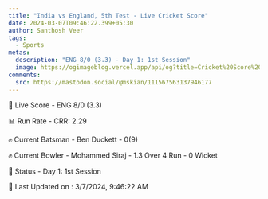 ```yaml
---
title: "India vs England, 5th Test - Live Cricket Score"
date: 2024-03-07T09:46:22.399+05:30
author: Santhosh Veer
tags:
  - Sports
metas:
  description: "ENG 8/0 (3.3) - Day 1: 1st Session"
  image: https://ogimageblog.vercel.app/api/og?title=Cricket%20Score%20%F0%9F%8F%8F
comments:
  src: https://mastodon.social/@mskian/111567563137946177
---
```


🔴 Live Score - ENG 8/0 (3.3)  

📊 Run Rate - CRR: 2.29  

✊ Current Batsman - Ben Duckett - 0(9)  

✊ Current Bowler - Mohammed Siraj - 1.3 Over 4 Run - 0 Wicket  

📑 Status - Day 1: 1st Session

<!--more-->

📝 Last Updated on : 3/7/2024, 9:46:22 AM

